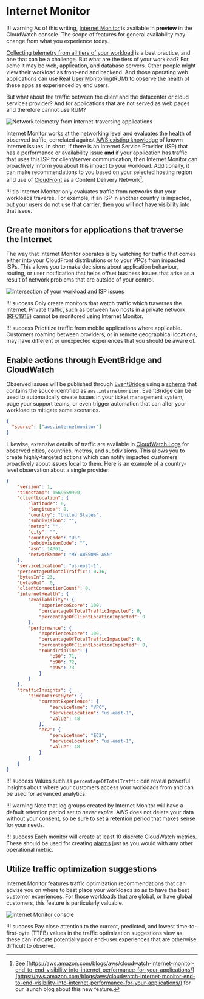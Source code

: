 # Internet Monitor

!!! warning
	As of this writing, [Internet Monitor](https://aws.amazon.com/blogs/aws/cloudwatch-internet-monitor-end-to-end-visibility-into-internet-performance-for-your-applications/) is available in **preview** in the CloudWatch console. The scope of features for general availability may change from what you experience today.

[Collecting telemetry from all tiers of your workload](../../guides/#collect-telemetry-from-all-tiers-of-your-workload) is a best practice, and one that can be a challenge. But what are the tiers of your workload? For some it may be web, application, and database servers. Other people might view their workload as front-end and backend. And those operating web applications can use [Real User Monitoring](../../tools/rum)(RUM) to observe the health of these apps as experienced by end users. 

But what about the traffic between the client and the datacenter or cloud services provider? And for applications that are not served as web pages and therefore cannot use RUM?

![Network telemetry from Internet-traversing applications](../images/internet_monitor.png)

Internet Monitor works at the networking level and evaluates the health of observed traffic, correlated against [AWS existing knowledge](https://docs.aws.amazon.com/AmazonCloudWatch/latest/monitoring/CloudWatch-IM-inside-internet-monitor.html) of known Internet issues. In short, if there is an Internet Service Provider (ISP) that has a performance or availability issue **and** if your application has traffic that uses this ISP for client/server communication, then Internet Monitor can proactively inform you about this impact to your workload. Additionally, it can make recommendations to you based on your selected hosting region and use of [CloudFront](https://aws.amazon.com/cloudfront/) as a Content Delivery Network[^1].

!!! tip
	Internet Monitor only evaluates traffic from networks that your workloads traverse. For example, if an ISP in another country is impacted, but your users do not use that carrier, then you will not have visibility into that issue.

## Create monitors for applications that traverse the Internet

The way that Internet Monitor operates is by watching for traffic that comes either into your CloudFront distributions or to your VPCs from impacted ISPs. This allows you to make decisions about application behaviour, routing, or user notification that helps offset business issues that arise as a result of network problems that are outside of your control.

![Intersection of your workload and ISP issues](../images/internet_monitor_2.png)

!!! success
	Only create monitors that watch traffic which traverses the Internet. Private traffic, such as between two hosts in a private network ([RFC1918](https://www.arin.net/reference/research/statistics/address_filters/)) cannot be monitored using Internet Monitor.

!!! success
	Priotitize traffic from mobile applications where applicable. Customers roaming between providers, or in remote geographical locations, may have different or unexpected experiences that you should be aware of.

## Enable actions through EventBridge and CloudWatch

Observed issues will be published through [EventBridge](https://aws.amazon.com/eventbridge/) using a [schema](https://docs.aws.amazon.com/AmazonCloudWatch/latest/monitoring/CloudWatch-IM-EventBridge-integration.html) that contains the souce identified as `aws.internetmonitor`. EventBridge can be used to automatically create issues in your ticket management system, page your support teams, or even trigger automation that can alter your workload to mitigate some scenarios.

```json
{
  "source": ["aws.internetmonitor"]
}
```

Likewise, extensive details of traffic are available in [CloudWatch Logs](../../tools/logs) for observed cities, countries, metros, and subdivisions. This allows you to create highly-targeted actions which can notify impacted customers proactively about issues local to them. Here is an example of a country-level observation about a single provider:

```json
{
    "version": 1,
    "timestamp": 1669659900,
    "clientLocation": {
        "latitude": 0,
        "longitude": 0,
        "country": "United States",
        "subdivision": "",
        "metro": "",
        "city": "",
        "countryCode": "US",
        "subdivisionCode": "",
        "asn": 14061,
        "networkName": "MY-AWESOME-ASN"
    },
    "serviceLocation": "us-east-1",
    "percentageOfTotalTraffic": 0.36,
    "bytesIn": 23,
    "bytesOut": 0,
    "clientConnectionCount": 0,
    "internetHealth": {
        "availability": {
            "experienceScore": 100,
            "percentageOfTotalTrafficImpacted": 0,
            "percentageOfClientLocationImpacted": 0
        },
        "performance": {
            "experienceScore": 100,
            "percentageOfTotalTrafficImpacted": 0,
            "percentageOfClientLocationImpacted": 0,
            "roundTripTime": {
                "p50": 71,
                "p90": 72,
                "p95": 73
            }
        }
    },
    "trafficInsights": {
        "timeToFirstByte": {
            "currentExperience": {
                "serviceName": "VPC",
                "serviceLocation": "us-east-1",
                "value": 48
            },
            "ec2": {
                "serviceName": "EC2",
                "serviceLocation": "us-east-1",
                "value": 48
            }
        }
    }
}
```

!!! success
	Values such as `percentageOfTotalTraffic` can reveal powerful insights about where your customers access your workloads from and can be used for advanced analytics.

!!! warning
	Note that log groups created by Internet Monitor will have a default retention period set to *never expire*. AWS does not delete your data without your consent, so be sure to set a retention period that makes sense for your needs.

!!! success
	Each monitor will create at least 10 discrete CloudWatch metrics. These should be used for creating [alarms](../../tools/alarms) just as you would with any other operational metric.

## Utilize traffic optimization suggestions

Internet Monitor features traffic optimization recommendations that can advise you on where to best place your workloads so as to have the best customer experiences. For those workloads that are global, or have global customers, this feature is particularly valuable. 

![Internet Monitor console](../images/internet_monitor_3.png)

!!! success
	Pay close attention to the current, predicted, and lowest time-to-first-byte (TTFB) values in the traffic optimization suggestions view as these can indicate potentially poor end-user experiences that are otherwise difficult to observe.

[^1]: See [https://aws.amazon.com/blogs/aws/cloudwatch-internet-monitor-end-to-end-visibility-into-internet-performance-for-your-applications/](https://aws.amazon.com/blogs/aws/cloudwatch-internet-monitor-end-to-end-visibility-into-internet-performance-for-your-applications/) for our launch blog about this new feature.
